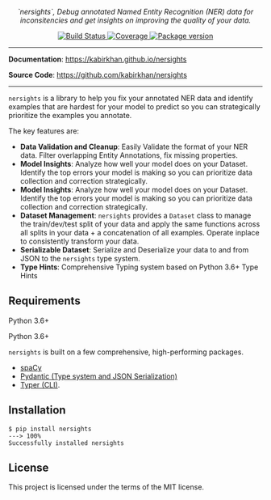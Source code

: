 <p align="center">
    <em>`nersights`, Debug annotated Named Entity Recognition (NER) data for inconsitencies and get insights on improving the quality of your data.</em>
</p>
<p align="center">
<a href="https://dev.azure.com/kabirkhan1137/nersights/_build" target="_blank">
    <img src="https://dev.azure.com/kabirkhan1137/nersights/_apis/build/status/kabirkhan.nersights?branchName=master" alt="Build Status">
</a>
<a href="https://codecov.io/gh/kabirkhan/nersights">
  <img src="https://codecov.io/gh/kabirkhan/nersights/branch/master/graph/badge.svg" alt="Coverage"/>
</a>
<a href="https://pypi.org/project/nersights" target="_blank">
    <img src="https://badge.fury.io/py/nersights.svg" alt="Package version">
</a>
</p>

---

**Documentation**: <a href="https://kabirkhan.github.io/nersights" target="_blank">https://kabirkhan.github.io/nersights</a>

**Source Code**: <a href="https://github.com/kabirkhan/nersights" target="_blank">https://github.com/kabirkhan/nersights</a>

---

`nersights` is a library to help you fix your annotated NER data and identify examples that are hardest for your model to predict so you can strategically prioritize the examples you annotate. 

The key features are:

* **Data Validation and Cleanup**: Easily Validate the format of your NER data. Filter overlapping Entity Annotations, fix missing properties.
* **Model Insights**: Analyze how well your model does on your Dataset. Identify the top errors your model is making so you can prioritize data collection and correction strategically.
* **Model Insights**: Analyze how well your model does on your Dataset. Identify the top errors your model is making so you can prioritize data collection and correction strategically.
* **Dataset Management**: `nersights` provides a `Dataset` class to manage the train/dev/test split of your data and apply the same functions across all splits in your data + a concatenation of all examples. Operate inplace to consistently transform your data.
* **Serializable Dataset**: Serialize and Deserialize your data to and from JSON to the `nersights` type system. 
* **Type Hints**: Comprehensive Typing system based on Python 3.6+ Type Hints

## Requirements

Python 3.6+

Python 3.6+

`nersights` is built on a few comprehensive, high-performing packages.

* <a href="https://spacy.io" class="external-link" target="_blank">spaCy</a>
* <a href="https://pydantic-docs.helpmanual.io/" class="external-link" target="_blank">Pydantic (Type system and JSON Serialization)</a>
* <a href="https://typer.tiangolo.com" class="external-link" target="_blank">Typer (CLI)</a>.


## Installation

<div class="termy">

```console
$ pip install nersights
---> 100%
Successfully installed nersights
```

</div>

## License

This project is licensed under the terms of the MIT license.
